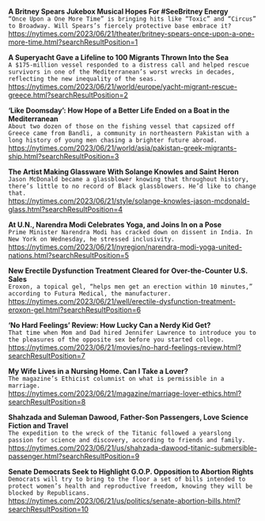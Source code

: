 **A Britney Spears Jukebox Musical Hopes For #SeeBritney Energy**\
`“Once Upon a One More Time” is bringing hits like “Toxic” and “Circus” to Broadway. Will Spears’s fiercely protective base embrace it?`\
https://nytimes.com/2023/06/21/theater/britney-spears-once-upon-a-one-more-time.html?searchResultPosition=1

**A Superyacht Gave a Lifeline to 100 Migrants Thrown Into the Sea**\
`A $175-million vessel responded to a distress call and helped rescue survivors in one of the Mediterranean’s worst wrecks in decades, reflecting the new inequality of the seas.`\
https://nytimes.com/2023/06/21/world/europe/yacht-migrant-rescue-greece.html?searchResultPosition=2

**‘Like Doomsday’: How Hope of a Better Life Ended on a Boat in the Mediterranean**\
`About two dozen of those on the fishing vessel that capsized off Greece came from Bandli, a community in northeastern Pakistan with a long history of young men chasing a brighter future abroad.`\
https://nytimes.com/2023/06/21/world/asia/pakistan-greek-migrants-ship.html?searchResultPosition=3

**The Artist Making Glassware With Solange Knowles and Saint Heron**\
`Jason McDonald became a glassblower knowing that throughout history, there’s little to no record of Black glassblowers. He’d like to change that.`\
https://nytimes.com/2023/06/21/style/solange-knowles-jason-mcdonald-glass.html?searchResultPosition=4

**At U.N., Narendra Modi Celebrates Yoga, and Joins In on a Pose**\
`Prime Minister Narendra Modi has cracked down on dissent in India. In New York on Wednesday, he stressed inclusivity.`\
https://nytimes.com/2023/06/21/nyregion/narendra-modi-yoga-united-nations.html?searchResultPosition=5

**New Erectile Dysfunction Treatment Cleared for Over-the-Counter U.S. Sales**\
`Eroxon, a topical gel, “helps men get an erection within 10 minutes,” according to Futura Medical, the manufacturer.`\
https://nytimes.com/2023/06/21/well/erectile-dysfunction-treatment-eroxon-gel.html?searchResultPosition=6

**‘No Hard Feelings’ Review: How Lucky Can a Nerdy Kid Get?**\
`That time when Mom and Dad hired Jennifer Lawrence to introduce you to the pleasures of the opposite sex before you started college.`\
https://nytimes.com/2023/06/21/movies/no-hard-feelings-review.html?searchResultPosition=7

**My Wife Lives in a Nursing Home. Can I Take a Lover?**\
`The magazine’s Ethicist columnist on what is permissible in a marriage.`\
https://nytimes.com/2023/06/21/magazine/marriage-lover-ethics.html?searchResultPosition=8

**Shahzada and Suleman Dawood, Father-Son Passengers, Love Science Fiction and Travel**\
`The expedition to the wreck of the Titanic followed a yearslong passion for science and discovery, according to friends and family.`\
https://nytimes.com/2023/06/21/us/shahzada-dawood-titanic-submersible-passenger.html?searchResultPosition=9

**Senate Democrats Seek to Highlight G.O.P. Opposition to Abortion Rights**\
`Democrats will try to bring to the floor a set of bills intended to protect women’s health and reproductive freedom, knowing they will be blocked by Republicans.`\
https://nytimes.com/2023/06/21/us/politics/senate-abortion-bills.html?searchResultPosition=10

